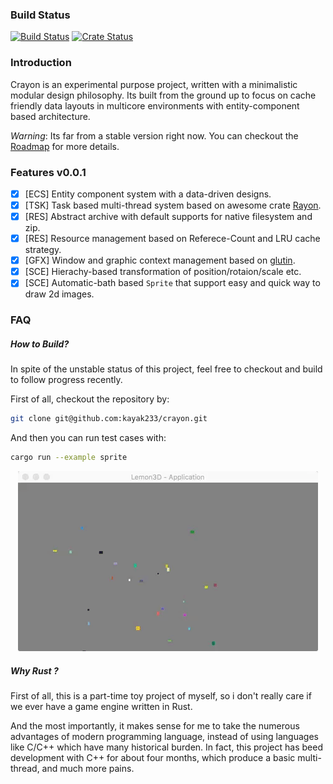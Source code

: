 ### Build Status
[![Build Status](https://travis-ci.org/kayak233/crayon.svg?branch=master)](https://travis-ci.org/kayak233/crayon)
[![Crate Status](http://meritbadge.herokuapp.com/crayon)](https://crates.io/crates/crayon)

### Introduction
Crayon is an experimental purpose project, written with a minimalistic modular design philosophy. Its built from the ground up to focus on cache friendly data layouts in multicore environments with entity-component based architecture.

*Warning*: Its far from a stable version right now. You can checkout the [Roadmap](https://trello.com/b/vDqw6L0x/crayon-roadmap) for more details.

### Features v0.0.1
- [x] \[ECS\] Entity component system with a data-driven designs.
- [x] \[TSK\] Task based multi-thread system based on awesome crate [Rayon](https://github.com/nikomatsakis/rayon.git).
- [x] \[RES\] Abstract archive with default supports for native filesystem and zip.
- [x] \[RES\] Resource management based on Referece-Count and LRU cache strategy.
- [x] \[GFX\] Window and graphic context management based on [glutin](https://github.com/tomaka/glutin).
- [x] \[SCE\] Hierachy-based transformation of position/rotaion/scale etc.
- [x] \[SCE\] Automatic-bath based `Sprite` that support easy and quick way to draw 2d images.

### FAQ

##### How to Build?
In spite of the unstable status of this project, feel free to checkout and build to follow progress recently.

First of all, checkout the repository by:
``` sh
git clone git@github.com:kayak233/crayon.git
```

And then you can run test cases with:
``` sh
cargo run --example sprite
```

<p align="center">
  <img src="info/sprite-particles.gif">
</p>

##### Why Rust ?

First of all, this is a part-time toy project of myself,  so i don't really care if we ever have a game engine written in Rust.

And the most importantly, it makes sense for me to take the numerous advantages of modern programming language, instead of using languages like C/C++ which have many historical burden. In fact, this project has beed development with C++ for about four months, which produce a basic multi-thread, and much more pains.